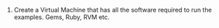 1. Create a Virtual Machine that has all the software required to run the examples. Gems, Ruby, RVM etc.